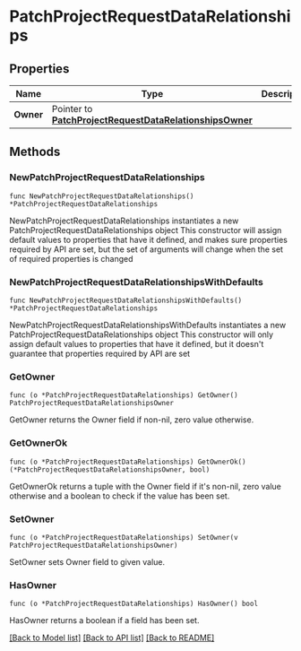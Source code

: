 # PatchProjectRequestDataRelationships

## Properties

Name | Type | Description | Notes
------------ | ------------- | ------------- | -------------
**Owner** | Pointer to [**PatchProjectRequestDataRelationshipsOwner**](PatchProjectRequestDataRelationshipsOwner.md) |  | [optional] 

## Methods

### NewPatchProjectRequestDataRelationships

`func NewPatchProjectRequestDataRelationships() *PatchProjectRequestDataRelationships`

NewPatchProjectRequestDataRelationships instantiates a new PatchProjectRequestDataRelationships object
This constructor will assign default values to properties that have it defined,
and makes sure properties required by API are set, but the set of arguments
will change when the set of required properties is changed

### NewPatchProjectRequestDataRelationshipsWithDefaults

`func NewPatchProjectRequestDataRelationshipsWithDefaults() *PatchProjectRequestDataRelationships`

NewPatchProjectRequestDataRelationshipsWithDefaults instantiates a new PatchProjectRequestDataRelationships object
This constructor will only assign default values to properties that have it defined,
but it doesn't guarantee that properties required by API are set

### GetOwner

`func (o *PatchProjectRequestDataRelationships) GetOwner() PatchProjectRequestDataRelationshipsOwner`

GetOwner returns the Owner field if non-nil, zero value otherwise.

### GetOwnerOk

`func (o *PatchProjectRequestDataRelationships) GetOwnerOk() (*PatchProjectRequestDataRelationshipsOwner, bool)`

GetOwnerOk returns a tuple with the Owner field if it's non-nil, zero value otherwise
and a boolean to check if the value has been set.

### SetOwner

`func (o *PatchProjectRequestDataRelationships) SetOwner(v PatchProjectRequestDataRelationshipsOwner)`

SetOwner sets Owner field to given value.

### HasOwner

`func (o *PatchProjectRequestDataRelationships) HasOwner() bool`

HasOwner returns a boolean if a field has been set.


[[Back to Model list]](../README.md#documentation-for-models) [[Back to API list]](../README.md#documentation-for-api-endpoints) [[Back to README]](../README.md)



